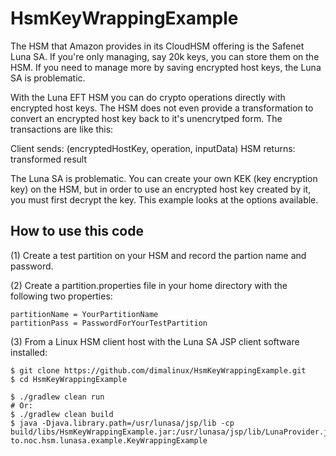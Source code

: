 # HsmKeyWrappingExample

The HSM that Amazon provides in its CloudHSM offering is the Safenet Luna SA.
If you're only managing, say 20k keys, you can store them on the HSM.  If you
need to manage more by saving encrypted host keys, the Luna SA is problematic.

With the Luna EFT HSM you can do crypto operations directly with encrypted
host keys.  The HSM does not even provide a transformation to convert an
encrypted host key back to it's unencrytped form.  The transactions are like
this:

  Client sends: (encryptedHostKey, operation, inputData)
  HSM returns:  transformed result
  
The Luna SA is problematic.  You can create your own KEK (key encryption key)
on the HSM, but in order to use an encrypted host key created by it, you must
first decrypt the key.  This example looks at the options available.


## How to use this code

(1) Create a test partition on your HSM and record the partion name and password.

(2) Create a partition.properties file in your home directory with the following
two properties: 
```
partitionName = YourPartitionName
partitionPass = PasswordForYourTestPartition
```

(3) From a Linux HSM client host with the Luna SA JSP client software installed:
```
$ git clone https://github.com/dimalinux/HsmKeyWrappingExample.git
$ cd HsmKeyWrappingExample

$ ./gradlew clean run
# Or:
$ ./gradlew clean build
$ java -Djava.library.path=/usr/lunasa/jsp/lib -cp build/libs/HsmKeyWrappingExample.jar:/usr/lunasa/jsp/lib/LunaProvider.jar to.noc.hsm.lunasa.example.KeyWrappingExample
```
